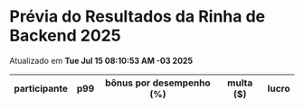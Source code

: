 # Prévia do Resultados da Rinha de Backend 2025
Atualizado em **Tue Jul 15 08:10:53 AM -03 2025**


| participante | p99 | bônus por desempenho (%) | multa ($) | lucro |
| -- | -- | -- | -- | -- |
